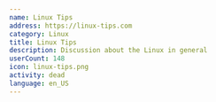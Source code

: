 ```yaml
---
name: Linux Tips
address: https://linux-tips.com
category: Linux
title: Linux Tips
description: Discussion about the Linux in general
userCount: 148
icon: linux-tips.png
activity: dead
language: en_US
---
```

